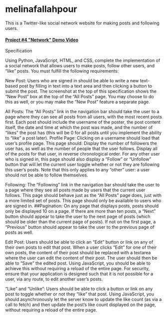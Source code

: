 # melinafallahpour

This is a Twitter-like social network website for making posts and following users.

#### [Project #4 "Network" Demo Video](https://youtu.be/eR8wGW5d-UI)

Specification

Using Python, JavaScript, HTML, and CSS, complete the implementation of a social network that allows users to make posts, follow other users, and “like” posts. You must fulfill the following requirements:

New Post:
Users who are signed in should be able to write a new text-based post by filling in text into a text area and then clicking a button to submit the post.
The screenshot at the top of this specification shows the “New Post” box at the top of the “All Posts” page. You may choose to do this as well, or you may make the “New Post” feature a separate page.

All Posts:
The “All Posts” link in the navigation bar should take the user to a page where they can see all posts from all users, with the most recent posts first.
Each post should include the username of the poster, the post content itself, the date and time at which the post was made, and the number of “likes” the post has (this will be 0 for all posts until you implement the ability to “like” a post later).
Profile Page: Clicking on a username should load that user’s profile page. This page should:
Display the number of followers the user has, as well as the number of people that the user follows.
Display all of the posts for that user, in reverse chronological order.
For any other user who is signed in, this page should also display a “Follow” or “Unfollow” button that will let the current user toggle whether or not they are following this user’s posts. Note that this only applies to any “other” user: a user should not be able to follow themselves.

Following:
The “Following” link in the navigation bar should take the user to a page where they see all posts made by users that the current user follows.
This page should behave just as the “All Posts” page does, just with a more limited set of posts.
This page should only be available to users who are signed in.
##Pagination:
On any page that displays posts, posts should only be displayed 10 on a page. If there are more than ten posts, a “Next” button should appear to take the user to the next page of posts (which should be older than the current page of posts).
If not on the first page, a “Previous” button should appear to take the user to the previous page of posts as well.

Edit Post:
Users should be able to click an “Edit” button or link on any of their own posts to edit that post.
When a user clicks “Edit” for one of their own posts, the content of their post should be replaced with a textarea where the user can edit the content of their post.
The user should then be able to “Save” the edited post. Using JavaScript, you should be able to achieve this without requiring a reload of the entire page.
For security, ensure that your application is designed such that it is not possible for a user, via any route, to edit another user’s posts.

“Like” and “Unlike”:
Users should be able to click a button or link on any post to toggle whether or not they “like” that post.
Using JavaScript, you should asynchronously let the server know to update the like count (as via a call to fetch) and then update the post’s like count displayed on the page, without requiring a reload of the entire page.

